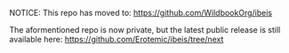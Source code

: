 NOTICE: This repo has moved to: https://github.com/WildbookOrg/ibeis

The aformentioned repo is now private, but the latest public release is still available here: https://github.com/Erotemic/ibeis/tree/next
